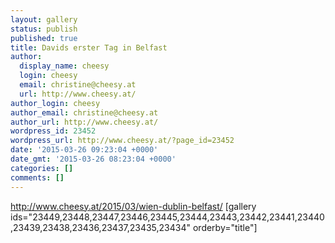 ```yaml
---
layout: gallery
status: publish
published: true
title: Davids erster Tag in Belfast
author:
  display_name: cheesy
  login: cheesy
  email: christine@cheesy.at
  url: http://www.cheesy.at/
author_login: cheesy
author_email: christine@cheesy.at
author_url: http://www.cheesy.at/
wordpress_id: 23452
wordpress_url: http://www.cheesy.at/?page_id=23452
date: '2015-03-26 09:23:04 +0000'
date_gmt: '2015-03-26 08:23:04 +0000'
categories: []
comments: []
---
```

http://www.cheesy.at/2015/03/wien-dublin-belfast/
[gallery ids="23449,23448,23447,23446,23445,23444,23443,23442,23441,23440,23439,23438,23436,23437,23435,23434" orderby="title"]

